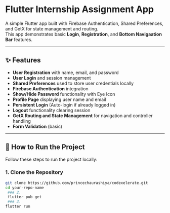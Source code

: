 # Flutter Internship Assignment App

A simple Flutter app built with Firebase Authentication, Shared Preferences, and GetX for state management and routing.  
This app demonstrates basic **Login**, **Registration**, and **Bottom Navigaation Bar** features.

---

## ✨ Features

- **User Registration** with name, email, and password
- **User Login** and session management
- **Shared Preferences** used to store user credentials locally
- **Firebase Authentication** integration
- **Show/Hide Password** functionality with Eye Icon
- **Profile Page** displaying user name and email
- **Persistent Login** (Auto-login if already logged in)
- **Logout** functionality clearing session
- **GetX Routing and State Management** for navigation and controller handling
- **Form Validation** (basic)

---

## 🚀 How to Run the Project

Follow these steps to run the project locally:

### 1. Clone the Repository
```bash
git clone https://github.com/princechaurashiya/codexelerate.git
cd your-repo-name
 ### 2.
 flutter pub get
 ### 3.
flutter run



